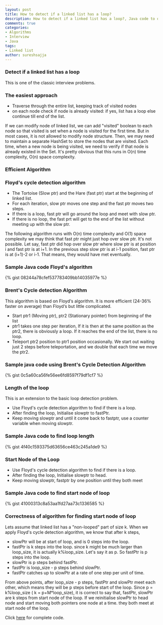 ```yaml
---
layout: post
title: How to detect if a linked list has a loop?
description: How to detect if a linked list has a loop?, Java code to detect if a linked list has a loop?, loop in a linked list.
comments: true
categories:
- Algorithms
- Interview
- Java
tags:
- Linked list
author: sureshsajja
---
```


### Detect if a linked list has a loop

This is one of the classic interview problems.

### The easiest approach

* Traverse through the entire list, keeping track of visited nodes
* on each node check if node is already visited: if yes, list has a loop else continue till end of the list.

If we can modify node of linked list, we can add "visited" boolean to each node so that visited is set when a node is visited for the first time.
But in most cases, it is not allowed to modify node structure. Then, we may need to maintain a separate HashSet to store the nodes that are visited.
Each time, when a new node is being visited, we need to verify if that node is already existed in the Set. It's pretty obvious that this runs in O(n) time complexity, O(n) space complexity.

### Efficient Algorithm

### Floyd's cycle detection algorithm

* The Tortoise (Slow ptr) and the Hare (fast ptr) start at the beginning of linked list.
* For each iteration, slow ptr moves one step and the fast ptr moves two steps.
* If there is a loop, fast ptr will go around the loop and meet with slow ptr.
* If there is no loop, the fast prt will get to the end of the list without meeting up with the slow ptr.

The following algorithm runs with O(n) time complexity and O(1) space complexity
we may think that fast ptr might just hop over slow ptr. It's not possible. Let say, fast ptr did hop over slow ptr where slow ptr is at position i and fast ptr is at i+1. In the previous step slow ptr is at i-1 position, fast ptr is at (i+1)-2 or i-1. That means, they would have met eventually.

### Sample Java code Floyd's algorithm
 
{% gist 08244a78cfef537783409bb14035977e %}


### Brent's Cycle detection Algorithm

This algorithm is based on Floyd‘s algorithm. It is more efficient (24-36% faster on average) than Floyd‘s but little complicated.

* Start ptr1 (Moving ptr), ptr2 (Stationary pointer) from beginning of the list
* ptr1 takes one step per iteration, If it is then at the same position as the ptr2, there is obviously a loop. If it reaches the end of the list, there is no loop.
* Teleport ptr2 position to ptr1 position occasionally. We start out waiting just 2 steps before teleportation, and we double that each time we move the ptr2.

### Sample java code using Brent's Cycle Detection Algorithm
 
{% gist 0c5a60ca56fe56ee6fd8597f79df1cf7 %}

### Length of the loop

This is an extension to the basic loop detection problem.

* Use Floyd's cycle detection algorithm to find if there is a loop.
* After finding the loop, Initialise slowptr to fastPtr.
* Keep moving slowptr and until it come back to fastptr, use a counter variable when moving slowptr.

### Sample Java code to find loop length
 
{% gist 4f40c1593375d63656ce463c245a1de9 %}

### Start Node of the Loop

* Use Floyd's cycle detection algorithm to find if there is a loop.
* After finding the loop, Initialise slowptr to head.
* Keep moving slowptr, fastptr by one position until they both meet

### Sample Java code to find start node of loop
 
{% gist 41000313c8a53aa1fd27aa73c1336585 %}

### Correctness of algorithm for finding start node of loop

Lets assume that linked list has a "non-looped" part of size k. When we apply Floyd's cycle detection algorithm, we know that after k steps,

* slowPtr will be at start of loop, and is 0 steps into the loop.
* fastPtr is k steps into the loop. since k might be much larger than loop_size, it is actually k%loop_size. Let's say it as p. So fastPtr is p steps into the loop.
* slowPtr is p steps behind fastPtr.
* fastPtr is loop_size - p steps behind slowPtr.
* fastPtr catches up to slowPtr at a rate of one step per unit of time.


From above points, after loop_size - p steps, fastPtr and slowPtr meet each other, which means they will be p steps before start of the loop.
Since p = k%loop_size ( k = p+M*loop_size), it is correct to say that, fastPtr, slowPtr are k steps from start node of the loop.
If we reinitialise slowPtr to head node and start moving both pointers one node at a time. they both meet at start node of the loop.

Click [here](https://github.com/sureshsajja/CodeRevisited/tree/master/src/com/coderevisited/linkedlists) for complete code.
